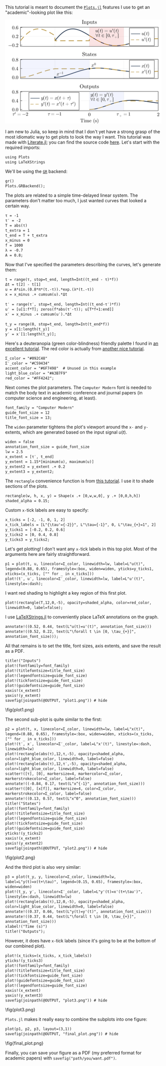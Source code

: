 <!--This file was generated, do not modify it.-->
This tutorial is meant to document the [`Plots.jl`](https://juliapackages.com/p/plots) features I use to get an "academic"-looking plot like this:

![Very academic and professional!](/assets/img/blog/academic_plot.png)

I am new to Julia, so keep in mind that I don't yet have a strong grasp of the most idiomatic way to get plots to look the way I want.
This tutorial was made with [Literate.jl](https://fredrikekre.github.io/Literate.jl/); you can find the source code [here](https://github.com/mattgiamou/mattgiamou.github.io/blob/master/_literate/academic_plots.jl).
Let's start with the required imports:

```julia:ex1
using Plots
using LaTeXStrings
```

We'll be using the [`GR`](https://juliapackages.com/p/gr) backend:

```julia:ex2
gr()
Plots.GRBackend();
```

The plots are related to a simple time-delayed linear system. The parameters don't matter too much, I just wanted curves that looked a certain way.

```julia:ex3
τ = -1
τ′ = -2
T = abs(τ)
t_extra = 1
t_end = T + t_extra
x_minus = 0
f = 1000
λ = -0.7
A = 0.8;
```

Now that I've specified the parameters describing the curves, let's generate them:

```julia:ex4
t = range(τ, stop=t_end, length=Int((t_end - τ)*f))
Δt = t[2] - t[1]
u = A*sin.(0.8*π*(t.-τ)).*exp.(λ*(t.-τ))
x = x_minus .+ cumsum(u).*Δt

t′ = range(τ′, stop=t_end, length=Int((t_end-τ′)*f))
u′ = [u[1:f*T]; zeros(f*abs(τ′-τ)); u[T*f+1:end]]
x′ = x_minus .+ cumsum(u′).*Δt

t_y = range(0, stop=t_end, length=Int(t_end*f))
y = x[1:length(t_y)]
y′ = x′[1:length(t_y)];
```

Here's a deuteranopia (green color-blindness) friendly palette I found in [an excellent tutorial](https://venngage.com/blog/color-blind-friendly-palette/).
The red color is actually from [another nice tutorial](https://medium.com/cafe-pixo/inclusive-color-palettes-for-the-web-bbfe8cf2410e).

```julia:ex5
Σ_color = "#092C48"
Σ′_color = "#C59434"
accent_color = "#6F7498"  # Unused in this example
light_blue_color = "#A3B7F9"
red_color = "#FF4242";
```

Next comes the plot parameters. The `Computer Modern` font is needed to match the body text in academic conference and journal papers (in computer science and engineering, at least).

```julia:ex6
font_family = "Computer Modern"
guide_font_size = 12
title_font_size = 13;
```

The `widen` parameter tightens the plot's viewport around the `x-` and `y-` extents, which are generated based on the input signal $u(t)$.

```julia:ex7
widen = false
annotation_font_size = guide_font_size
lw = 2.5
x_extent = [τ′, t_end]
y_extent = 1.15*[minimum(u), maximum(u)]
y_extent2 = y_extent .+ 0.2
y_extent3 = y_extent2;
```

The `rectangle` convenience function is from [this tutorial](https://github.com/JuliaPlots/ExamplePlots.jl/blob/master/notebooks/batman.ipynb). I use it to shade sections of the plots.

```julia:ex8
rectangle(w, h, x, y) = Shape(x .+ [0,w,w,0], y .+ [0,0,h,h])
shaded_alpha = 0.15;
```

Custom `x-`tick labels are easy to specify:

```julia:ex9
x_ticks = [-2, -1, 0, 1, 2]
x_tick_labels = [L"{\tau'={-2}}", L"\tau={-1}", 0, L"\tau_{+}=1", 2]
y_ticks1 = [-0.2, 0.2, 0.6]
y_ticks2 = [0, 0.4, 0.8]
y_ticks3 = y_ticks2;
```

Let's get plotting! I don't want any `x-`tick labels in this top plot. Most of the arguments here are fairly straightforward.

```julia:ex10
p1 = plot(t, u, linecolor=Σ_color, linewidth=lw, label=L"u(t)", legend=(0.88, 0.65), framestyle=:box, widen=widen, yticks=y_ticks1, xticks=(x_ticks, ["" for _ in x_ticks]))
plot!(t′, u′, linecolor=Σ′_color, linewidth=lw, label=L"u'(t)", linestyle=:dash);
```

I want red shading to highlight a key region of this first plot.

```julia:ex11
plot!(rectangle(T,12,0,-5), opacity=shaded_alpha, color=red_color, linewidth=0, label=false);
```

I use [LaTeXStrings.jl]() to conveniently place LaTeX annotations on the graph.

```julia:ex12
annotate!((0.52, 0.44, text(L"u(t)=u'(t)", annotation_font_size)))
annotate!((0.52, 0.22, text(L"\forall t \in [0, \tau_{+}]", annotation_font_size)));
```

All that remains is to set the title, font sizes, axis extents, and save the result as a PDF.

```julia:ex13
title!("Inputs")
plot!(fontfamily=font_family)
plot!(titlefontsize=title_font_size)
plot!(legendfontsize=guide_font_size)
plot!(tickfontsize=guide_font_size)
plot!(guidefontsize=guide_font_size)
xaxis!(x_extent)
yaxis!(y_extent)
savefig(joinpath(@OUTPUT, "plot1.png")) # hide
```

\fig{plot1.png}

The second sub-plot is quite similar to the first:

```julia:ex14
p2 = plot(t, x, linecolor=Σ_color, linewidth=lw, label=L"x(t)", legend=(0.88, 0.65), framestyle=:box, widen=widen, xticks=(x_ticks, ["" for _ in x_ticks]))
plot!(t′, x′, linecolor=Σ′_color, label=L"x'(t)", linestyle=:dash, linewidth=lw)
plot!(rectangle(abs(τ),12,τ,-5), opacity=shaded_alpha, color=light_blue_color, linewidth=0, label=false)
plot!(rectangle(abs(τ),12,τ′,-5), opacity=shaded_alpha, color=light_blue_color, linewidth=0, label=false)
scatter!([τ], [0], markersize=4, markercolor=Σ_color, markerstrokecolor=Σ_color, label=false)
annotate!((-0.84, 0.17, text(L"x^{-1}", annotation_font_size)))
scatter!([0], [x[f]], markersize=4, color=Σ_color, markerstrokecolor=Σ_color, label=false)
annotate!((0.13, 0.57, text(L"x^0", annotation_font_size)))
title!("States")
plot!(fontfamily=font_family)
plot!(titlefontsize=title_font_size)
plot!(legendfontsize=guide_font_size)
plot!(tickfontsize=guide_font_size)
plot!(guidefontsize=guide_font_size)
yticks!(y_ticks2)
xaxis!(x_extent)
yaxis!(y_extent2)
savefig(joinpath(@OUTPUT, "plot2.png")) # hide
```

\fig{plot2.png}

And the third plot is also very similar:

```julia:ex15
p3 = plot(t_y, y, linecolor=Σ_color, linewidth=lw, label=L"y(t)=x(t+\tau)", legend=(0.15, 0.65), framestyle=:box, widen=widen)
plot!(t_y, y′, linecolor=Σ′_color, label=L"y'(t)=x'(t+\tau')", linestyle=:dash, linewidth=lw)
plot!(rectangle(abs(τ),12,0,-5), opacity=shaded_alpha, color=light_blue_color, linewidth=0, label=false)
annotate!((0.37, 0.66, text(L"y(t)=y'(t)", annotation_font_size)))
annotate!((0.37, 0.44, text(L"\forall t \in [0, \tau_{+}]", annotation_font_size)))
xlabel!("Time (s)")
title!("Outputs");
```

However, it does have `x-`tick labels (since it's going to be at the bottom of our combined plot).

```julia:ex16
plot!(x_ticks=(x_ticks, x_tick_labels))
yticks!(y_ticks3)
plot!(fontfamily=font_family)
plot!(titlefontsize=title_font_size)
plot!(tickfontsize=guide_font_size)
plot!(guidefontsize=guide_font_size)
plot!(legendfontsize=guide_font_size)
xaxis!(x_extent)
yaxis!(y_extent3)
savefig(joinpath(@OUTPUT, "plot3.png")) # hide
```

\fig{plot3.png}

`Plots.jl` makes it really easy to combine the subplots into one figure:

```julia:ex17
plot(p1, p2, p3, layout=(3,1))
savefig(joinpath(@OUTPUT, "final_plot.png")) # hide
```

\fig{final_plot.png}

Finally, you can save your figure as a PDF (my preferred format for academic papers) with `savefig("path/you/want.pdf")`.


